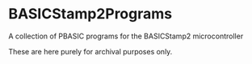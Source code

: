 # BASICStamp2Programs
A collection of PBASIC programs for the BASICStamp2 microcontroller

These are here purely for archival purposes only.

